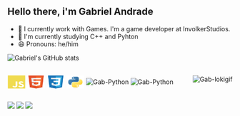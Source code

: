 ## Hello there, i'm Gabriel Andrade

- 🔭 I currently work with Games. I'm a game developer at InvolkerStudios.
- 🌱 I'm currently studying C++ and Pyhton
- 😄 Pronouns: he/him

![Gabriel's GitHub stats](https://github-readme-stats.vercel.app/api?username=G4brielAndrade&show_icons=true&theme=merko)

<div style="display: inline_block"><br>
  <img align="center" alt="Gab-Js" height="30" width="40" src="https://raw.githubusercontent.com/devicons/devicon/master/icons/javascript/javascript-plain.svg">
  <img align="center" alt="Gab-HTML" height="30" width="40" src="https://raw.githubusercontent.com/devicons/devicon/master/icons/html5/html5-original.svg">
  <img align="center" alt="Gab-CSS" height="30" width="40" src="https://raw.githubusercontent.com/devicons/devicon/master/icons/css3/css3-original.svg">
  <img align="center" alt="Gab-Python" height="30" width="40" src="https://raw.githubusercontent.com/devicons/devicon/master/icons/python/python-original.svg">
  <img align="center" alt="Gab-Python" height="30" width="40" src="https://www.svgrepo.com/show/373618/gamemaker2.svg">
  <img align="center" alt="Gab-Python" height="30" width="40" src="https://cdn.jsdelivr.net/gh/devicons/devicon@latest/icons/cplusplus/cplusplus-original.svg">  
  <img align="right"  alt="Gab-lokigif" src="https://i.pinimg.com/originals/e2/c2/4d/e2c24d840ebb073dd8e73d802c8e20c6.gif">
</div>
  
  ##
 
<div> 
  <a href="https://www.instagram.com/g4briel_andr4de" target="_blank"><img src="https://img.shields.io/badge/-Instagram-%23E4405F?style=for-the-badge&logo=instagram&logoColor=white" target="_blank"></a>
  <a href = "mailto:gabrielandrade8@yahoo.com"><img src="https://img.shields.io/badge/-Gmail-%23333?style=for-the-badge&logo=gmail&logoColor=white" target="_blank"></a>
  <a href="https://www.linkedin.com/in/gabriel-andrade-%D8%AC%D8%A8%D8%B1%D9%8A%D9%84-25a479237/" target="_blank"><img src="https://img.shields.io/badge/-LinkedIn-%230077B5?style=for-the-badge&logo=linkedin&logoColor=white" target="_blank"></a> 
  
</div>


